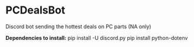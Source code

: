 # PCDealsBot
Discord bot sending the hottest deals on PC parts (NA only)

**Dependencies to install:**
pip install -U discord.py
pip install python-dotenv